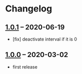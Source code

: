 # Changelog

## [1.0.1](https://github.com/pdir/newsticker-bundle/tree/1.0.1) – 2020-06-19

- [fix] deactivate interval if it is 0

## [1.0.0](https://github.com/pdir/newsticker-bundle/tree/1.0.0) – 2020-03-02

- first release
